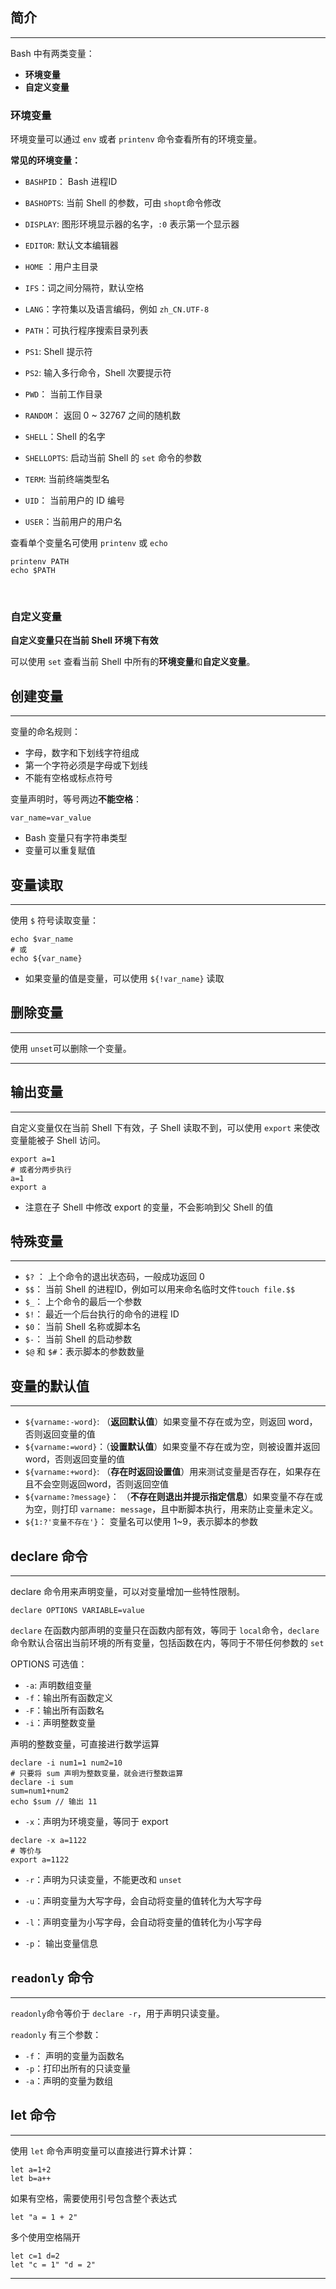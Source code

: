 ## 简介

---

Bash 中有两类变量：

- **环境变量**
- **自定义变量**



### 环境变量

环境变量可以通过 `env` 或者 `printenv` 命令查看所有的环境变量。

**常见的环境变量：**

- `BASHPID`： Bash 进程ID

- `BASHOPTS`:  当前 Shell 的参数，可由 `shopt`命令修改

- `DISPLAY`:  图形环境显示器的名字，`:0` 表示第一个显示器

- `EDITOR`: 默认文本编辑器

- `HOME` ：用户主目录

- `IFS`：词之间分隔符，默认空格

- `LANG`：字符集以及语言编码，例如 `zh_CN.UTF-8`

- `PATH`：可执行程序搜索目录列表

- `PS1`: Shell 提示符

- `PS2`: 输入多行命令，Shell 次要提示符

- `PWD`： 当前工作目录

- `RANDOM`： 返回 0 ~ 32767 之间的随机数

- `SHELL`：Shell 的名字

- `SHELLOPTS`:  启动当前 Shell 的 `set`  命令的参数

- `TERM`:   当前终端类型名

- `UID`： 当前用户的 ID 编号

- `USER`：当前用户的用户名

  

查看单个变量名可使用 `printenv` 或 `echo`

```shell
printenv PATH
echo $PATH
```

​                                                                                                                    

### 自定义变量

**自定义变量只在当前 Shell 环境下有效**

可以使用 `set` 查看当前 Shell 中所有的**环境变量**和**自定义变量**。



## 创建变量

---

变量的命名规则：

- 字母，数字和下划线字符组成
- 第一个字符必须是字母或下划线
- 不能有空格或标点符号

变量声明时，等号两边**不能空格**：

```shell
var_name=var_value
```

- Bash 变量只有字符串类型
- 变量可以重复赋值



## 变量读取

---

使用 `$` 符号读取变量：

```shell
echo $var_name
# 或
echo ${var_name}
```

- 如果变量的值是变量，可以使用 `${!var_name}` 读取



## 删除变量

---

使用 `unset`可以删除一个变量。

---

## 输出变量

---

自定义变量仅在当前 Shell 下有效，子 Shell 读取不到，可以使用 `export` 来使改变量能被子 Shell 访问。

```shell
export a=1
# 或者分两步执行
a=1
export a
```

- 注意在子 Shell 中修改 export 的变量，不会影响到父 Shell 的值



## 特殊变量

---

- `$?` ： 上个命令的退出状态码，一般成功返回 0
- `$$`： 当前 Shell 的进程ID，例如可以用来命名临时文件`touch file.$$`
- `$_`： 上个命令的最后一个参数
- `$!`： 最近一个后台执行的命令的进程 ID
- `$0`： 当前 Shell 名称或脚本名
- `$-`： 当前 Shell 的启动参数
- `$@` 和 `$#`：表示脚本的参数数量



## 变量的默认值

---

- `${varname:-word}`:  （**返回默认值**）如果变量不存在或为空，则返回 word，否则返回变量的值
- `${varname:=word}`：（**设置默认值**）如果变量不存在或为空，则被设置并返回 word，否则返回变量的值
- `${varname:+word}`:  （**存在时返回设置值**）用来测试变量是否存在，如果存在且不会空则返回word，否则返回空值
- `${varname:?message}`： （**不存在则退出并提示指定信息**）如果变量不存在或为空，则打印 `varname: message`，且中断脚本执行，用来防止变量未定义。
- `${1:?'变量不存在'}`： 变量名可以使用 1~9，表示脚本的参数



## declare 命令

---

declare 命令用来声明变量，可以对变量增加一些特性限制。

```shell
declare OPTIONS VARIABLE=value
```

`declare` 在函数内部声明的变量只在函数内部有效，等同于 `local`命令，`declare` 命令默认合宿出当前环境的所有变量，包括函数在内，等同于不带任何参数的 `set`

OPTIONS 可选值：

- `-a`:  声明数组变量
- `-f`：输出所有函数定义
- `-F`：输出所有函数名
- `-i`：声明整数变量

声明的整数变量，可直接进行数学运算

```shell
declare -i num1=1 num2=10
# 只要将 sum 声明为整数变量，就会进行整数运算
declare -i sum
sum=num1+num2
echo $sum // 输出 11
```

- `-x`：声明为环境变量，等同于 export

```shell
declare -x a=1122
# 等价与
export a=1122
```

- `-r`：声明为只读变量，不能更改和 `unset`

- `-u`：声明变量为大写字母，会自动将变量的值转化为大写字母
- `-l`：声明变量为小写字母，会自动将变量的值转化为小写字母
- `-p`： 输出变量信息



## `readonly` 命令

---

`readonly`命令等价于 `declare -r`，用于声明只读变量。

`readonly` 有三个参数：

- `-f`： 声明的变量为函数名
- `-p`：打印出所有的只读变量
- `-a`：声明的变量为数组



## let 命令

---

使用 `let` 命令声明变量可以直接进行算术计算：

```shell
let a=1+2
let b=a++
```

如果有空格，需要使用引号包含整个表达式

```shell
let "a = 1 + 2"
```

多个使用空格隔开

```shell
let c=1 d=2
let "c = 1" "d = 2"
```

---

